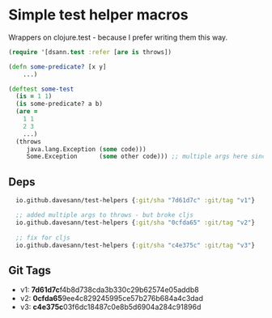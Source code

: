 # Simple test helper macros

Wrappers on clojure.test - because I prefer writing them this way.

```clojure
(require '[dsann.test :refer [are is throws])

(defn some-predicate? [x y]
    ...)

(deftest some-test
  (is = 1 1)
  (is some-predicate? a b)
  (are =
    1 1
    2 3
    ...)
  (throws
     java.lang.Exception (some code)))
     Some.Exception      (some other code))) ;; multiple args here since v2
```

## Deps

```clojure
  io.github.davesann/test-helpers {:git/sha "7d61d7c" :git/tag "v1"}

  ;; added multiple args to throws - but broke cljs
  io.github.davesann/test-helpers {:git/sha "0cfda65" :git/tag "v2"}
 
  ;; fix for cljs
  io.github.davesann/test-helpers {:git/sha "c4e375c" :git/tag "v3"}
```

## Git Tags

* v1: **7d61d7c**f4b8d738cda3b330c29b62574e05addb8
* v2: **0cfda65**9ee4c829245995ce57b276b684a4c3dad
* v3: **c4e375c**03f6dc18487c0e8b5d6904a284c91896d 

